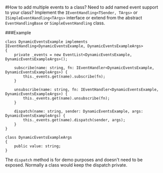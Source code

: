 ﻿#How to add multiple events to a class?
Need to add named event support to your class? Implement the `IEventHandling<TSender, TArgs>` or 
`ISimpleEventHandling<TArgs>` interface or extend from the abstract `EventHandlingBase` or `SimpleEventHandling` class. 

###Example
```
class DynamicEventsExample implements IEventHandling<DynamicEventsExample, DynamicEventsExampleArgs>
{
    private _events = new EventList<DynamicEventsExample, DynamicEventsExampleArgs>();

    subscribe(name: string, fn: IEventHandler<DynamicEventsExample, DynamicEventsExampleArgs>) {
        this._events.get(name).subscribe(fn);
    }

    unsubscribe(name: string, fn: IEventHandler<DynamicEventsExample, DynamicEventsExampleArgs>) {
        this._events.get(name).unsubscribe(fn);
    }

    dispatch(name: string, sender: DynamicEventsExample, args: DynamicEventsExampleArgs) {
        this._events.get(name).dispatch(sender, args);
    }
}

class DynamicEventsExampleArgs
{
	public value: string;
}
```

The `dispatch` method is for demo purposes and doesn't need to be exposed. Normally a class would keep the dispatch private.

